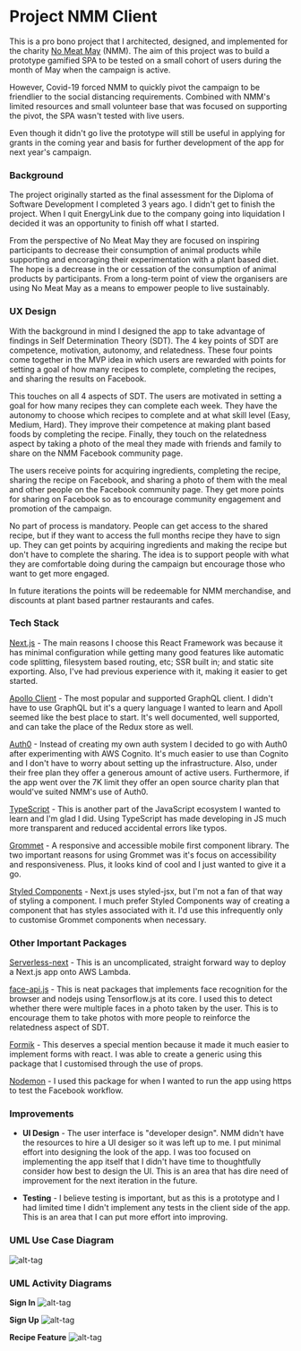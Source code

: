 # Project NMM Client

This is a pro bono project that I architected, designed, and implemented for the charity [No Meat May](https://www.nomeatmay.net/) (NMM). The aim of this project was to build a prototype gamified SPA to be tested on a small cohort of users during the month of May when the campaign is active.

However, Covid-19 forced NMM to quickly pivot the campaign to be friendlier to the social distancing requirements. Combined with NMM's limited resources and small volunteer base that was focused on supporting the pivot, the SPA wasn't tested with live users.

Even though it didn't go live the prototype will still be useful in applying for grants in the coming year and basis for further development of the app for next year's campaign.

### Background

The project originally started as the final assessment for the Diploma of Software Development I completed 3 years ago. I didn't get to finish the project. When I quit EnergyLink due to the company going into liquidation I decided it was an opportunity to finish off what I started.

From the perspective of No Meat May they are focused on inspiring participants to decrease their consumption of animal products while supporting and encoraging their experimentation with a plant based diet. The hope is a decrease in the or cessation of the consumption of animal products by participants. From a long-term point of view the organisers are using No Meat May as a means to empower people to live sustainably.

### UX Design

With the background in mind I designed the app to take advantage of findings in Self Determination Theory (SDT). The 4 key points of SDT are competence, motivation, autonomy, and relatedness. These four points come together in the MVP idea in which users are rewarded with points for setting a goal of how many recipes to complete, completing the recipes, and sharing the results on Facebook.

This touches on all 4 aspects of SDT. The users are motivated in setting a goal for how many recipes they can complete each week. They have the autonomy to choose which recipes to complete and at what skill level (Easy, Medium, Hard). They improve their competence at making plant based foods by completing the recipe. Finally, they touch on the relatedness aspect by taking a photo of the meal they made with friends and family to share on the NMM Facebook community page.

The users receive points for acquiring ingredients, completing the recipe, sharing the recipe on Facebook, and sharing a photo of them with the meal and other people on the Facebook community page. They get more points for sharing on Facebook so as to encourage community engagement and promotion of the campaign.

No part of process is mandatory. People can get access to the shared recipe, but if they want to access the full months recipe they have to sign up. They can get points by acquiring ingredients and making the recipe but don't have to complete the sharing. The idea is to support people with what they are comfortable doing during the campaign but encourage those who want to get more engaged.

In future iterations the points will be redeemable for NMM merchandise, and discounts at plant based partner restaurants and cafes.

### Tech Stack

[Next.js](https://github.com/vercel/next.js) - The main reasons I choose this React Framework was because it has minimal configuration while getting many good features like automatic code splitting, filesystem based routing, etc; SSR built in; and static site exporting. Also, I've had previous experience with it, making it easier to get started.

[Apollo Client](https://github.com/apollographql/apollo-client) - The most popular and supported GraphQL client. I didn't have to use GraphQL but it's a query language I wanted to learn and Apoll seemed like the best place to start. It's well documented, well supported, and can take the place of the Redux store as well.

[Auth0](https://auth0.com/) - Instead of creating my own auth system I decided to go with Auth0 after experimenting with AWS Cognito. It's much easier to use than Cognito and I don't have to worry about setting up the infrastructure. Also, under their free plan they offer a generous amount of active users. Furthermore, if the app went over the 7K limit they offer an open source charity plan that would've suited NMM's use of Auth0.

[TypeScript](https://www.typescriptlang.org/) - This is another part of the JavaScript ecosystem I wanted to learn and I'm glad I did. Using TypeScript has made developing in JS much more transparent and reduced accidental errors like typos.

[Grommet](https://v2.grommet.io/) - A responsive and accessible mobile first component library. The two important reasons for using Grommet was it's focus on accessibility and responsiveness. Plus, it looks kind of cool and I just wanted to give it a go.

[Styled Components](https://github.com/styled-components/styled-components) - Next.js uses styled-jsx, but I'm not a fan of that way of styling a component. I much prefer Styled Components way of creating a component that has styles associated with it. I'd use this infrequently only to customise Grommet components when necessary.

### Other Important Packages

[Serverless-next](https://github.com/danielcondemarin/serverless-next.js) - This is an uncomplicated, straight forward way to deploy a Next.js app onto AWS Lambda.

[face-api.js](https://github.com/justadudewhohacks/face-api.js) - This is neat packages that implements face recognition for the browser and nodejs using Tensorflow.js at its core. I used this to detect whether there were multiple faces in a photo taken by the user. This is to encourage them to take photos with more people to reinforce the relatedness aspect of SDT.

[Formik](https://github.com/formik/formik) - This deserves a special mention because it made it much easier to implement forms with react. I was able to create a generic using this package that I customised through the use of props.

[Nodemon](https://github.com/remy/nodemon) - I used this package for when I wanted to run the app using https to test the Facebook workflow.

### Improvements

- **UI Design** - The user interface is "developer design". NMM didn't have the resources to hire a UI desiger so it was left up to me. I put minimal effort into designing the look of the app. I was too focused on implementing the app itself that I didn't have time to thoughtfully consider how best to design the UI. This is an area that has dire need of improvement for the next iteration in the future.

- **Testing** - I believe testing is important, but as this is a prototype and I had limited time I didn't implement any tests in the client side of the app. This is an area that I can put more effort into improving.

### UML Use Case Diagram

![alt-tag](https://github.com/codeinaire/nmm-client/blob/update-readme/readmeImages/NMM%20UML%20Use%20Case%20Diagram.png)

### UML Activity Diagrams

**Sign In**
![alt-tag](https://github.com/codeinaire/nmm-client/blob/update-readme/readmeImages/Sign%20In%20Activity%20diagram.png)

**Sign Up**
![alt-tag](https://github.com/codeinaire/nmm-client/blob/update-readme/readmeImages/Registration%20Activity%20diagram-v2.png)

**Recipe Feature**
![alt-tag](https://github.com/codeinaire/nmm-client/blob/update-readme/readmeImages/RecipeFeatureActivityDiagram-v2.png)
